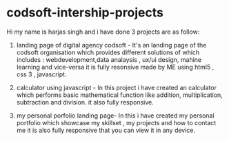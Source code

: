 # codsoft-intership-projects
Hi my name is harjas singh and i have done 3 projects are as follow:
1. landing page of digital agency codsoft -
   It's an landing page of the codsoft organisation which provides different solutions
   of  which includes : webdevelopment,data analaysis , ux/ui design, mahine learning and vice-versa
   it is fully resonsive made by ME using html5 , css 3 , javascript.

2. calculator using javascript -
   In this project i have created an calculator which performs basic mathematical function like
   addition, multiplication, subtraction and division. it also fully responsive.

3. my personal porfolio landing page-
   In this i have created my personal portfolio which showcase my skillset , my projects and how to contact me
   it is also fully responsive that you can view it in any device.
